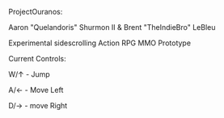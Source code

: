 ProjectOuranos:

Aaron "Quelandoris" Shurmon II & Brent "TheIndieBro" LeBleu



Experimental sidescrolling Action RPG MMO Prototype



Current Controls:

W/↑ - Jump

A/← - Move Left

D/→ - move Right